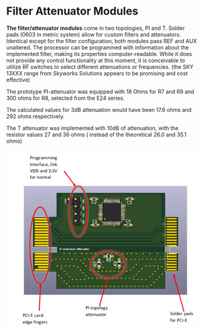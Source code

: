 # Filter Attenuator Modules

**The filter/attenuator modules** come in two topologies, PI and T. Solder pads (0603 in metric system) allow for custom filters and attenuators. Identical except for the filter configuration, both modules pass REF and AUX unaltered. The processor can be programmed with information about the implemented filter, making its properties computer-readable. While it does not provide any control functionality at this moment, it is conceivable to utilize RF switches to select different attenuations or frequencies. (the SKY 13XXX range from Skyworks Solutions appears to be promising and cost effective)

The prototype PI-attenuator was equipped with 18 Ohms for R7 and R9 and 300 ohms for R8, selected from the E24 series.

The calculated values for 3dB attenuation would have been 17.6 ohms and 292 ohms respectively.

The T attenuator was implemented with 10dB of attenuation, with  the resistor values 27 and 36 ohms ( instead of the theoretical 26.0 and 35.1 ohms)

[Bild 1]: images/bottom-pi-att.PNG

![Alt-Text][Bild 1]
